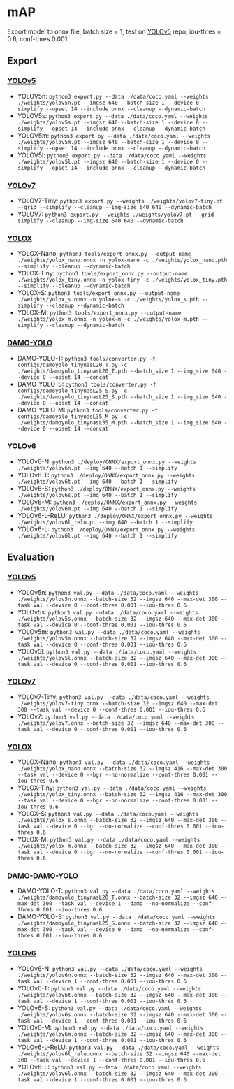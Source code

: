 # mAP

Export model to onnx file, batch size = 1, test on [YOLOv5](https://github.com/hiennguyen9874/yolov5) repo, iou-thres = 0.6, conf-thres 0.001.

## Export

### [YOLOv5](https://github.com/hiennguyen9874/yolov5)

- YOLOV5n: `python3 export.py --data ./data/coco.yaml --weights ./weights/yolov5n.pt --imgsz 640 --batch-size 1 --device 0 --simplify --opset 14 --include onnx --cleanup --dynamic-batch`
- YOLOV5s: `python3 export.py --data ./data/coco.yaml --weights ./weights/yolov5s.pt --imgsz 640 --batch-size 1 --device 0 --simplify --opset 14 --include onnx --cleanup --dynamic-batch`
- YOLOV5m: `python3 export.py --data ./data/coco.yaml --weights ./weights/yolov5m.pt --imgsz 640 --batch-size 1 --device 0 --simplify --opset 14 --include onnx --cleanup --dynamic-batch`
- YOLOV5l: `python3 export.py --data ./data/coco.yaml --weights ./weights/yolov5l.pt --imgsz 640 --batch-size 1 --device 0 --simplify --opset 14 --include onnx --cleanup --dynamic-batch`

### [YOLOv7](https://github.com/hiennguyen9874/yolov7)

- YOLOV7-Tiny: `python3 export.py --weights ./weights/yolov7-tiny.pt --grid --simplify --cleanup --img-size 640 640 --dynamic-batch`
- YOLOV7: `python3 export.py --weights ./weights/yolov7.pt --grid --simplify --cleanup --img-size 640 640 --dynamic-batch`

### [YOLOX](https://github.com/hiennguyen9874/yolox)

- YOLOX-Nano: `python3 tools/export_onnx.py --output-name ./weights/yolox_nano.onnx -n yolox-nano -c ./weights/yolox_nano.pth --simplify --cleanup --dynamic-batch`
- YOLOX-Tiny: `python3 tools/export_onnx.py --output-name ./weights/yolox_tiny.onnx -n yolox-tiny -c ./weights/yolox_tiny.pth --simplify --cleanup --dynamic-batch`
- YOLOX-S: `python3 tools/export_onnx.py --output-name ./weights/yolox_s.onnx -n yolox-s -c ./weights/yolox_s.pth --simplify --cleanup --dynamic-batch`
- YOLOX-M: `python3 tools/export_onnx.py --output-name ./weights/yolox_m.onnx -n yolox-m -c ./weights/yolox_m.pth --simplify --cleanup --dynamic-batch`

### [DAMO-YOLO](https://github.com/hiennguyen9874/DAMO-YOLO)

- DAMO-YOLO-T: `python3 tools/converter.py -f configs/damoyolo_tinynasL20_T.py -c ./weights/damoyolo_tinynasL20_T.pth --batch_size 1 --img_size 640 --device 0 --opset 14 --concat`
- DAMO-YOLO-S: `python3 tools/converter.py -f configs/damoyolo_tinynasL25_S.py -c ./weights/damoyolo_tinynasL25_S.pth --batch_size 1 --img_size 640 --device 0 --opset 14 --concat`
- DAMO-YOLO-M: `python3 tools/converter.py -f configs/damoyolo_tinynasL35_M.py -c ./weights/damoyolo_tinynasL35_M.pth --batch_size 1 --img_size 640 --device 0 --opset 14 --concat`

### [YOLOv6](https://github.com/hiennguyen9874/YOLOv6)

- YOLOv6-N: `python3 ./deploy/ONNX/export_onnx.py --weights ./weights/yolov6n.pt --img 640 --batch 1 --simplify`
- YOLOv6-T: `python3 ./deploy/ONNX/export_onnx.py --weights ./weights/yolov6t.pt --img 640 --batch 1 --simplify`
- YOLOv6-S: `python3 ./deploy/ONNX/export_onnx.py --weights ./weights/yolov6s.pt --img 640 --batch 1 --simplify`
- YOLOv6-M: `python3 ./deploy/ONNX/export_onnx.py --weights ./weights/yolov6m.pt --img 640 --batch 1 --simplify`
- YOLOv6-L-ReLU: `python3 ./deploy/ONNX/export_onnx.py --weights ./weights/yolov6l_relu.pt --img 640 --batch 1 --simplify`
- YOLOv6-L: `python3 ./deploy/ONNX/export_onnx.py --weights ./weights/yolov6l.pt --img 640 --batch 1 --simplify`

## Evaluation

### [YOLOv5](https://github.com/hiennguyen9874/yolov5)

- YOLOv5n: `python3 val.py --data ./data/coco.yaml --weights ./weights/yolov5n.onnx --batch-size 32 --imgsz 640 --max-det 300 --task val --device 0 --conf-thres 0.001 --iou-thres 0.6`
- YOLOv5s: `python3 val.py --data ./data/coco.yaml --weights ./weights/yolov5s.onnx --batch-size 32 --imgsz 640 --max-det 300 --task val --device 0 --conf-thres 0.001 --iou-thres 0.6`
- YOLOv5m: `python3 val.py --data ./data/coco.yaml --weights ./weights/yolov5m.onnx --batch-size 32 --imgsz 640 --max-det 300 --task val --device 0 --conf-thres 0.001 --iou-thres 0.6`
- YOLOv5l: `python3 val.py --data ./data/coco.yaml --weights ./weights/yolov5l.onnx --batch-size 32 --imgsz 640 --max-det 300 --task val --device 0 --conf-thres 0.001 --iou-thres 0.6`

### [YOLOv7](https://github.com/hiennguyen9874/yolov7)

- YOLOv7-Tiny: `python3 val.py --data ./data/coco.yaml --weights ./weights/yolov7-tiny.onnx --batch-size 32 --imgsz 640 --max-det 300 --task val --device 0 --conf-thres 0.001 --iou-thres 0.6`
- YOLOv7: `python3 val.py --data ./data/coco.yaml --weights ./weights/yolov7.onnx --batch-size 32 --imgsz 640 --max-det 300 --task val --device 0 --conf-thres 0.001 --iou-thres 0.6`

### [YOLOX](https://github.com/hiennguyen9874/yolox)

- YOLOX-Nano: `python3 val.py --data ./data/coco.yaml --weights ./weights/yolox_nano.onnx --batch-size 32 --imgsz 416 --max-det 300 --task val --device 0 --bgr --no-normalize --conf-thres 0.001 --iou-thres 0.6`
- YOLOX-Tiny: `python3 val.py --data ./data/coco.yaml --weights ./weights/yolox_tiny.onnx --batch-size 32 --imgsz 416 --max-det 300 --task val --device 0 --bgr --no-normalize --conf-thres 0.001 --iou-thres 0.6`
- YOLOX-S: `python3 val.py --data ./data/coco.yaml --weights ./weights/yolox_s.onnx --batch-size 32 --imgsz 640 --max-det 300 --task val --device 0 --bgr --no-normalize --conf-thres 0.001 --iou-thres 0.6`
- YOLOX-M: `python3 val.py --data ./data/coco.yaml --weights ./weights/yolox_m.onnx --batch-size 32 --imgsz 640 --max-det 300 --task val --device 0 --bgr --no-normalize --conf-thres 0.001 --iou-thres 0.6`

### DAMO-[DAMO-YOLO](https://github.com/hiennguyen9874/DAMO-YOLO)

- DAMO-YOLO-T: `python3 val.py --data ./data/coco.yaml --weights ./weights/damoyolo_tinynasL20_T.onnx --batch-size 32 --imgsz 640 --max-det 300 --task val --device 1 --damo --no-normalize --conf-thres 0.001 --iou-thres 0.6`
- DAMO-YOLO-S: `python3 val.py --data ./data/coco.yaml --weights ./weights/damoyolo_tinynasL25_S.onnx --batch-size 32 --imgsz 640 --max-det 300 --task val --device 0 --damo --no-normalize --conf-thres 0.001 --iou-thres 0.6`

### [YOLOv6](https://github.com/hiennguyen9874/YOLOv6)

- YOLOv6-N: `python3 val.py --data ./data/coco.yaml --weights ./weights/yolov6n.onnx --batch-size 32 --imgsz 640 --max-det 300 --task val --device 1 --conf-thres 0.001 --iou-thres 0.6`
- YOLOv6-T: `python3 val.py --data ./data/coco.yaml --weights ./weights/yolov6t.onnx --batch-size 32 --imgsz 640 --max-det 300 --task val --device 1 --conf-thres 0.001 --iou-thres 0.6`
- YOLOv6-S: `python3 val.py --data ./data/coco.yaml --weights ./weights/yolov6s.onnx --batch-size 32 --imgsz 640 --max-det 300 --task val --device 1 --conf-thres 0.001 --iou-thres 0.6`
- YOLOv6-M: `python3 val.py --data ./data/coco.yaml --weights ./weights/yolov6m.onnx --batch-size 32 --imgsz 640 --max-det 300 --task val --device 1 --conf-thres 0.001 --iou-thres 0.6`
- YOLOv6-L-ReLU: `python3 val.py --data ./data/coco.yaml --weights ./weights/yolov6l_relu.onnx --batch-size 32 --imgsz 640 --max-det 300 --task val --device 1 --conf-thres 0.001 --iou-thres 0.6`
- YOLOv6-L: `python3 val.py --data ./data/coco.yaml --weights ./weights/yolov6l.onnx --batch-size 32 --imgsz 640 --max-det 300 --task val --device 1 --conf-thres 0.001 --iou-thres 0.6`
